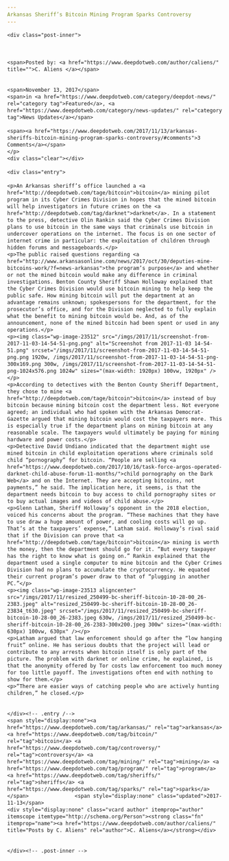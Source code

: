 ```yaml
---
Arkansas Sheriff’s Bitcoin Mining Program Sparks Controversy
---
```

<article class="post-listing post-23504 post type-post status-publish format-standard has-post-thumbnail hentry  tag-arkansas tag-bitcoin tag-controversy tag-mining tag-program tag-sheriffs tag-sparks">
    
    <div class="post-inner">
    
    
        
    <span>Posted by: <a href="https://www.deepdotweb.com/author/caliens/" title="">C. Aliens </a></span>
    
    
    <span>November 13, 2017</span>
    <span>in <a href="https://www.deepdotweb.com/category/deepdot-news/" rel="category tag">Featured</a>, <a href="https://www.deepdotweb.com/category/news-updates/" rel="category tag">News Updates</a></span>
    
    <span><a href="https://www.deepdotweb.com/2017/11/13/arkansas-sheriffs-bitcoin-mining-program-sparks-controversy/#comments">3 Comments</a></span>
    </p>
    <div class="clear"></div>
    
    <div class="entry">
    
    <p>An Arkansas sheriff’s office launched a <a href="http://deepdotweb.com/tage/bitcoin">bitcoin</a> mining pilot program in its Cyber Crimes Division in hopes that the mined bitcoin will help investigators in future crimes on the <a href="http://deepdotweb.com/tag/darknet">darknet</a>. In a statement to the press, detective Olin Rankin said the Cyber Crimes Division plans to use bitcoin in the same ways that criminals use bitcoin in undercover operations on the internet. The focus is on one sector of internet crime in particular: the exploitation of children through hidden forums and messageboards.</p>
    <p>The public raised questions regarding <a href="http://www.arkansasonline.com/news/2017/oct/30/deputies-mine-bitcoins-work/?f=news-arkansas">the program’s purpose</a> and whether or not the mined bitcoin would make any difference in criminal investigations. Benton County Sheriff Shawn Holloway explained that the Cyber Crimes Division would use bitcoin mining to help keep the public safe. How mining bitcoin will put the department at an advantage remains unknown; spokespersons for the department, for the prosecutor’s office, and for the Division neglected to fully explain what the benefit to mining bitcoin would be. And, as of the announcement, none of the mined bitcoin had been spent or used in any operations.</p>
    <p><img class="wp-image-23512" src="/imgs/2017/11/screenshot-from-2017-11-03-14-54-51-png.png" alt="Screenshot from 2017-11-03 14-54-51.png" srcset="/imgs/2017/11/screenshot-from-2017-11-03-14-54-51-png.png 1920w, /imgs/2017/11/screenshot-from-2017-11-03-14-54-51-png-300x169.png 300w, /imgs/2017/11/screenshot-from-2017-11-03-14-54-51-png-1024x576.png 1024w" sizes="(max-width: 1920px) 100vw, 1920px" /></p>
    <p>According to detectives with the Benton County Sheriff Department, they chose to mine <a href="http://deepdotweb.com/tage/bitcoin">bitcoin</a> instead of buy bitcoin because mining bitcoin cost the department less. Not everyone agreed; an individual who had spoken with the Arkansas Democrat-Gazette argued that mining bitcoin would cost the taxpayers more. This is especially true if the department plans on mining bitcoin at any reasonable scale. The taxpayers would ultimately be paying for mining hardware and power costs.</p>
    <p>Detective David Undiano indicated that the department might use mined bitcoin in child exploitation operations where criminals sold child “pornography” for bitcoin. “People are selling <a href="https://www.deepdotweb.com/2017/10/16/task-force-argos-operated-darknet-child-abuse-forum-11-months/">child pornography on the Dark Web</a> and on the Internet. They are accepting bitcoins, not payments,” he said. The implication here, it seems, is that the department needs bitcoin to buy access to child pornography sites or to buy actual images and videos of child abuse.</p>
    <p>Glenn Latham, Sheriff Holloway’s opponent in the 2018 election, voiced his concerns about the program. “These machines that they have to use draw a huge amount of power, and cooling costs will go up. That’s at the taxpayers’ expense,” Latham said. Holloway’s rival said that if the Division can prove that <a href="http://deepdotweb.com/tage/bitcoin">bitcoin</a> mining is worth the money, then the department should go for it. “But every taxpayer has the right to know what is going on.” Rankin explained that the department used a single computer to mine bitcoin and the Cyber Crimes Division had no plans to accumulate the cryptocurrency. He equated their current program’s power draw to that of “plugging in another PC.”</p>
    <p><img class="wp-image-23513 aligncenter" src="/imgs/2017/11/resized_250499-bc-sheriff-bitcoin-10-28-00_26-2383.jpeg" alt="resized_250499-bc-sheriff-bitcoin-10-28-00_26-23834_t630.jpeg" srcset="/imgs/2017/11/resized_250499-bc-sheriff-bitcoin-10-28-00_26-2383.jpeg 630w, /imgs/2017/11/resized_250499-bc-sheriff-bitcoin-10-28-00_26-2383-300x200.jpeg 300w" sizes="(max-width: 630px) 100vw, 630px" /></p>
    <p>Latham argued that law enforcement should go after the “low hanging fruit” online. He has serious doubts that the project will lead or contribute to any arrests when bitcoin itself is only part of the picture. The problem with darknet or online crime, he explained, is that the anonymity offered by Tor costs law enforcement too much money for too little payoff. The investigations often end with nothing to show for them.</p>
    <p>“There are easier ways of catching people who are actively hunting children,” he closed.</p>
    
    
    </div><!-- .entry /-->
    <span style="display:none"><a href="https://www.deepdotweb.com/tag/arkansas/" rel="tag">arkansas</a> <a href="https://www.deepdotweb.com/tag/bitcoin/" rel="tag">bitcoin</a> <a href="https://www.deepdotweb.com/tag/controversy/" rel="tag">controversy</a> <a href="https://www.deepdotweb.com/tag/mining/" rel="tag">mining</a> <a href="https://www.deepdotweb.com/tag/program/" rel="tag">program</a> <a href="https://www.deepdotweb.com/tag/sheriffs/" rel="tag">sheriffs</a> <a href="https://www.deepdotweb.com/tag/sparks/" rel="tag">sparks</a></span>				<span style="display:none" class="updated">2017-11-13</span>
    <div style="display:none" class="vcard author" itemprop="author" itemscope itemtype="http://schema.org/Person"><strong class="fn" itemprop="name"><a href="https://www.deepdotweb.com/author/caliens/" title="Posts by C. Aliens" rel="author">C. Aliens</a></strong></div>
    
    
    </div><!-- .post-inner -->
</article><!-- .post-listing -->

